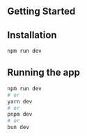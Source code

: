 ## Getting Started

## Installation

```bash
npm run dev
```

## Running the app

```bash
npm run dev
# or
yarn dev
# or
pnpm dev
# or
bun dev
```